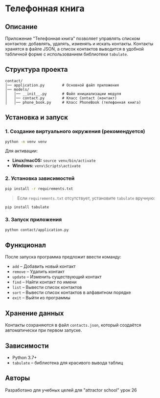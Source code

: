 # Телефонная книга

## Описание
Приложение "Телефонная книга" позволяет управлять списком контактов: добавлять, удалять, изменять и искать контакты. Контакты хранятся в файле JSON, а список контактов выводится в удобной табличной форме с использованием библиотеки `tabulate`.

## Структура проекта
```
contact/
│── application.py        # Основной файл приложения
│── models/
│   │── __init__.py       # Файл инициализации модуля
│   │── contact.py        # Класс Contact (контакт)
│   │── phone_book.py     # Класс PhoneBook (телефонная книга)
```

## Установка и запуск

### 1. Создание виртуального окружения (рекомендуется)
```bash
python -m venv venv
```
Для активации:
- **Linux/macOS:** `source venv/bin/activate`
- **Windows:** `venv\Scripts\activate`

### 2. Установка зависимостей
```bash
pip install -r requirements.txt
```
> Если `requirements.txt` отсутствует, установите `tabulate` вручную:
```bash
pip install tabulate
```

### 3. Запуск приложения
```bash
python contact/application.py
```

## Функционал
После запуска программа предложит ввести команду:
- `add` – Добавить новый контакт
- `remove` – Удалить контакт
- `update` – Изменить существующий контакт
- `find` – Найти контакт по имени
- `list` – Вывести список контактов
- `sort` – Вывести список контактов в алфавитном порядке
- `exit` – Выйти из программы


## Хранение данных
Контакты сохраняются в файл `contacts.json`, который создаётся автоматически при первом запуске.

## Зависимости
- Python 3.7+
- `tabulate` – библиотека для красивого вывода таблиц

## Авторы
Разработано для учебных целей для "attractor school" урок 26

